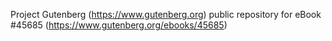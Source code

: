 Project Gutenberg (https://www.gutenberg.org) public repository for eBook #45685 (https://www.gutenberg.org/ebooks/45685)
